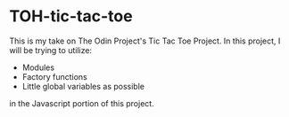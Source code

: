 # TOH-tic-tac-toe

This is my take on The Odin Project's Tic Tac Toe Project. In this project, I will be trying to utilize:
- Modules
- Factory functions
- Little global variables as possible

in the Javascript portion of this project.
